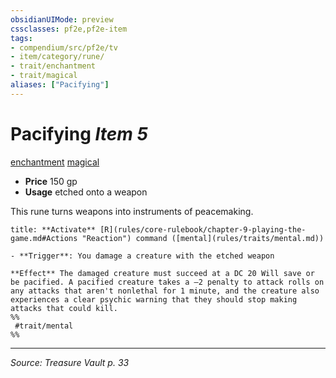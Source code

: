 ```yaml
---
obsidianUIMode: preview
cssclasses: pf2e,pf2e-item
tags:
- compendium/src/pf2e/tv
- item/category/rune/
- trait/enchantment
- trait/magical
aliases: ["Pacifying"]
---
```

# Pacifying *Item 5*  
[enchantment](rules/traits/enchantment.md "Enchantment School Trait")  [magical](rules/traits/magical.md "Magical Item Trait")  

- **Price** 150 gp
- **Usage** etched onto a weapon

This rune turns weapons into instruments of peacemaking.

```ad-embed-ability
title: **Activate** [R](rules/core-rulebook/chapter-9-playing-the-game.md#Actions "Reaction") command ([mental](rules/traits/mental.md))

- **Trigger**: You damage a creature with the etched weapon

**Effect** The damaged creature must succeed at a DC 20 Will save or be pacified. A pacified creature takes a –2 penalty to attack rolls on any attacks that aren't nonlethal for 1 minute, and the creature also experiences a clear psychic warning that they should stop making attacks that could kill.  
%%
 #trait/mental 
%%
```


---
*Source: Treasure Vault p. 33*